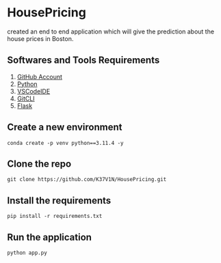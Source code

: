 # HousePricing

created an end to end application which will give the prediction about the house prices in Boston.

## Softwares and Tools Requirements

1. [GitHub Account](https://github.com)
2. [Python](https://www.python.org/)
3. [VSCodeIDE](https://code.visualstudio.com/)
4. [GitCLI](https://git-scm.com/book/en/v2/Getting-Started-The-Command-Line)
5. [Flask](https://flask.palletsprojects.com/en/stable/)

## Create a new environment

```
conda create -p venv python==3.11.4 -y
```

## Clone the repo

```
git clone https://github.com/K37V1N/HousePricing.git
```

## Install the requirements

```
pip install -r requirements.txt
```

## Run the application

```
python app.py
```
